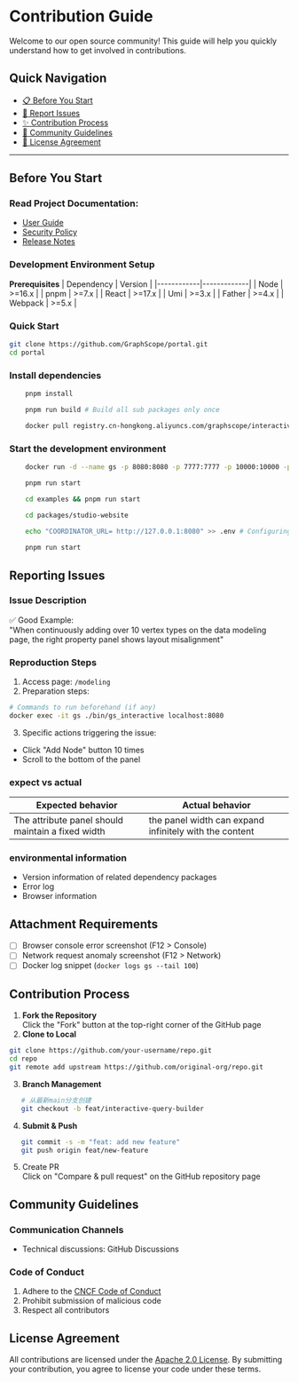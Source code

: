 # Contribution Guide

Welcome to our open source community! This guide will help you quickly understand how to get involved in contributions.

## Quick Navigation
- [📋 Before You Start](#before-you-start)
- [🐛 Report Issues](#report-issues)
- [✨ Contribution Process](#contribution-process)
- [🤝 Community Guidelines](#community-guidelines)
- [📜 License Agreement](#license-agreement)
---
## Before You Start

### Read Project Documentation:
- [User Guide](./README.md)
- [Security Policy](./SECURITY.md)
- [Release Notes](./PUBLISH.md)

### Development Environment Setup  
**Prerequisites**
| Dependency | Version     |
|------------|-------------|
| Node       | >=16.x      |
| pnpm       | >=7.x       |
| React      | >=17.x      |
| Umi        | >=3.x       |
| Father     | >=4.x       |
| Webpack    | >=5.x       |

### Quick Start  
```bash
git clone https://github.com/GraphScope/portal.git
cd portal
```
### Install dependencies
```bash
    pnpm install

    pnpm run build # Build all sub packages only once

    docker pull registry.cn-hongkong.aliyuncs.com/graphscope/interactive:latest 
```

### Start the development environment
```bash
    docker run -d --name gs -p 8080:8080 -p 7777:7777 -p 10000:10000 -p 7687:7687 registry.cn-hongkong.aliyuncs.com/graphscope/interactive --enable-coordinator --port-mapping "8080:8080,7777:7777,10000:10000,7687:7687" # 之后只需 docker start gs

    pnpm run start

    cd examples && pnpm run start

    cd packages/studio-website 

    echo "COORDINATOR_URL= http://127.0.0.1:8080" >> .env # Configuring environment variables only needs to be done once
    
    pnpm run start
```
## Reporting Issues
### Issue Description
<!-- Clearly describe the observed abnormal phenomenon -->
✅ Good Example:  
"When continuously adding over 10 vertex types on the data modeling page, the right property panel shows layout misalignment"

### Reproduction Steps
1. Access page: `/modeling`
2. Preparation steps:
```bash
# Commands to run beforehand (if any)
docker exec -it gs ./bin/gs_interactive localhost:8080
```
3. Specific actions triggering the issue:
- Click "Add Node" button 10 times
- Scroll to the bottom of the panel

### expect vs actual
| Expected behavior | Actual behavior |
|---------|----------|
| The attribute panel should maintain a fixed width | the panel width can expand infinitely with the content |

### environmental information
- Version information of related dependency packages  
- Error log
- Browser information

## Attachment Requirements
- [ ] Browser console error screenshot (F12 > Console)
- [ ] Network request anomaly screenshot (F12 > Network)
- [ ] Docker log snippet (`docker logs gs --tail 100`)

## Contribution Process

1. **Fork the Repository**  
   Click the "Fork" button at the top-right corner of the GitHub page
2. **Clone to Local**
```bash
git clone https://github.com/your-username/repo.git
cd repo
git remote add upstream https://github.com/original-org/repo.git
```
3. **Branch Management**
```bash
   # 从最新main分支创建
   git checkout -b feat/interactive-query-builder
```
4. **Submit & Push**
```bash 
   git commit -s -m "feat: add new feature"
   git push origin feat/new-feature
```
5. Create PR  
Click on "Compare & pull request" on the GitHub repository page
## Community Guidelines

### Communication Channels
- Technical discussions: GitHub Discussions

### Code of Conduct
1. Adhere to the [CNCF Code of Conduct](https://github.com/cncf/foundation/blob/main/code-of-conduct.md)
2. Prohibit submission of malicious code
3. Respect all contributors

## License Agreement

All contributions are licensed under the [Apache 2.0 License](./LICENSE). By submitting your contribution, you agree to license your code under these terms.